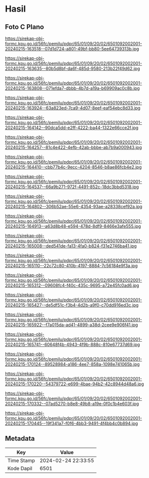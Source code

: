 # Hasil

## Foto C Plano

https://sirekap-obj-formc.kpu.go.id/56fc/pemilu/pdpr/65/01/09/20/02/6501092002001-20240215-163518--07d1d724-a801-49bf-bb80-5ee64739313b.jpg

https://sirekap-obj-formc.kpu.go.id/56fc/pemilu/pdpr/65/01/09/20/02/6501092002001-20240215-163635--80b5d8bf-da6f-485d-9580-213b22f49d62.jpg

https://sirekap-obj-formc.kpu.go.id/56fc/pemilu/pdpr/65/01/09/20/02/6501092002001-20240215-163808--071efda7-dbbb-4b7d-a19a-b69909ac0c8b.jpg

https://sirekap-obj-formc.kpu.go.id/56fc/pemilu/pdpr/65/01/09/20/02/6501092002001-20240215-163924--63a823ed-7ca9-4d07-8eef-eaf54ebc8d33.jpg

https://sirekap-obj-formc.kpu.go.id/56fc/pemilu/pdpr/65/01/09/20/02/6501092002001-20240215-164142--90dca5dd-e2ff-4222-ba44-1322e66cce2f.jpg

https://sirekap-obj-formc.kpu.go.id/56fc/pemilu/pdpr/65/01/09/20/02/6501092002001-20240215-164257--81c4e422-4efb-42ab-bbbe-ab7b9a000943.jpg

https://sirekap-obj-formc.kpu.go.id/56fc/pemilu/pdpr/65/01/09/20/02/6501092002001-20240215-164410--cbb77b4c-9ecc-4204-8546-b8ae86fcb4e2.jpg

https://sirekap-obj-formc.kpu.go.id/56fc/pemilu/pdpr/65/01/09/20/02/6501092002001-20240215-164537--66a9b271-972f-4491-852c-18dc3bbd5318.jpg

https://sirekap-obj-formc.kpu.go.id/56fc/pemilu/pdpr/65/01/09/20/02/6501092002001-20240215-164802--306b52ae-55e6-4354-93ae-a28338cef92a.jpg

https://sirekap-obj-formc.kpu.go.id/56fc/pemilu/pdpr/65/01/09/20/02/6501092002001-20240215-164913--a63d8b48-e594-478d-8df9-8466e3afe555.jpg

https://sirekap-obj-formc.kpu.go.id/56fc/pemilu/pdpr/65/01/09/20/02/6501092002001-20240215-165008--ded541de-fa13-4fa0-b824-f31e2746ba41.jpg

https://sirekap-obj-formc.kpu.go.id/56fc/pemilu/pdpr/65/01/09/20/02/6501092002001-20240215-165110--22c72c80-410b-4197-8884-7c56184e9f3a.jpg

https://sirekap-obj-formc.kpu.go.id/56fc/pemilu/pdpr/65/01/09/20/02/6501092002001-20240215-165312--09608fc4-f40c-435c-9695-a72e45fc0ad6.jpg

https://sirekap-obj-formc.kpu.go.id/56fc/pemilu/pdpr/65/01/09/20/02/6501092002001-20240215-165427--de5df51c-f3b4-4d2b-a9f0-c70dd916ed3c.jpg

https://sirekap-obj-formc.kpu.go.id/56fc/pemilu/pdpr/65/01/09/20/02/6501092002001-20240215-165922--f7a015da-ad41-4899-a38d-2cee9e906f41.jpg

https://sirekap-obj-formc.kpu.go.id/56fc/pemilu/pdpr/65/01/09/20/02/6501092002001-20240215-165741--60648f4b-4943-4f9b-888c-810e67737d69.jpg

https://sirekap-obj-formc.kpu.go.id/56fc/pemilu/pdpr/65/01/09/20/02/6501092002001-20240215-170124--89528984-a186-4ee7-858a-1098e741065b.jpg

https://sirekap-obj-formc.kpu.go.id/56fc/pemilu/pdpr/65/01/09/20/02/6501092002001-20240215-170220--54379722-e699-4bae-94b2-42c8944d48a6.jpg

https://sirekap-obj-formc.kpu.go.id/56fc/pemilu/pdpr/65/01/09/20/02/6501092002001-20240215-170332--07ad5270-b8e8-49b8-a19e-0f0c1b4e603f.jpg

https://sirekap-obj-formc.kpu.go.id/56fc/pemilu/pdpr/65/01/09/20/02/6501092002001-20240215-170445--19f341a7-f0f6-4bb3-9491-4f4bb4c0b894.jpg


## Metadata

| Key        | Value               |
| ---------- | ------------------- |
| Time Stamp | 2024-02-24 22:33:55 |
| Kode Dapil | 6501                |



